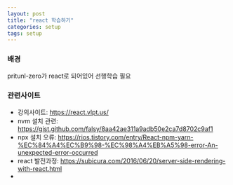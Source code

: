 ```yaml
---
layout: post
title: "react 학습하기"
categories: setup
tags: setup
---
```


### 배경
pritunl-zero가 react로 되어있어 선행학습 필요

### 관련사이트
- 강의사이트: https://react.vlpt.us/
- nvm 설치 관련: https://gist.github.com/falsy/8aa42ae311a9adb50e2ca7d8702c9af1
- npx 설치 오류: https://rios.tistory.com/entry/React-npm-yarn-%EC%84%A4%EC%B9%98-%EC%98%A4%EB%A5%98-error-An-unexpected-error-occurred
- react 발전과정: https://subicura.com/2016/06/20/server-side-rendering-with-react.html
- 

